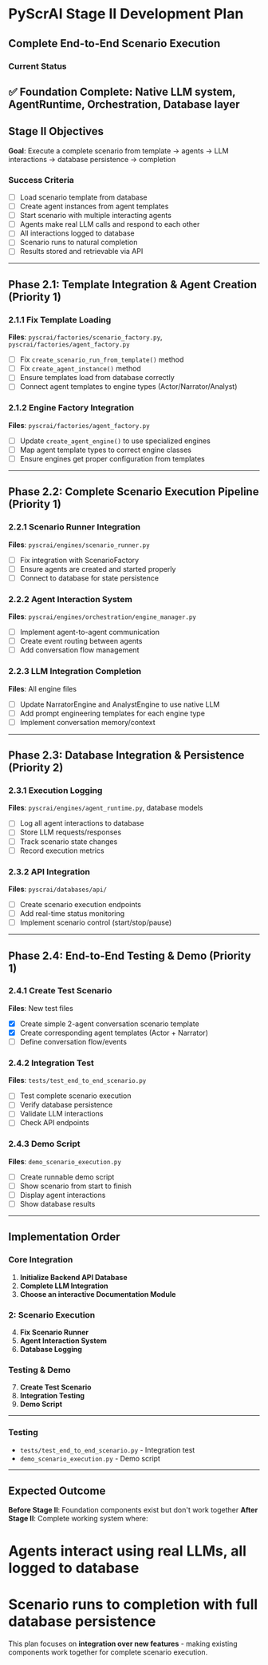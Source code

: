 # PyScrAI Stage II Development Plan
## Complete End-to-End Scenario Execution

### Current Status
✅ **Foundation Complete**: Native LLM system, AgentRuntime, Orchestration, Database layer
---

## Stage II Objectives
**Goal**: Execute a complete scenario from template → agents → LLM interactions → database persistence → completion

### Success Criteria
- [ ] Load scenario template from database
- [ ] Create agent instances from agent templates  
- [ ] Start scenario with multiple interacting agents
- [ ] Agents make real LLM calls and respond to each other
- [ ] All interactions logged to database
- [ ] Scenario runs to natural completion
- [ ] Results stored and retrievable via API

---

## Phase 2.1: Template Integration & Agent Creation (Priority 1)

### 2.1.1 Fix Template Loading
**Files**: `pyscrai/factories/scenario_factory.py`, `pyscrai/factories/agent_factory.py`
- [ ] Fix `create_scenario_run_from_template()` method
- [ ] Fix `create_agent_instance()` method  
- [ ] Ensure templates load from database correctly
- [ ] Connect agent templates to engine types (Actor/Narrator/Analyst)

### 2.1.2 Engine Factory Integration
**Files**: `pyscrai/factories/agent_factory.py`
- [ ] Update `create_agent_engine()` to use specialized engines
- [ ] Map agent template types to correct engine classes
- [ ] Ensure engines get proper configuration from templates

---

## Phase 2.2: Complete Scenario Execution Pipeline (Priority 1)

### 2.2.1 Scenario Runner Integration
**Files**: `pyscrai/engines/scenario_runner.py`
- [ ] Fix integration with ScenarioFactory
- [ ] Ensure agents are created and started properly
- [ ] Connect to database for state persistence

### 2.2.2 Agent Interaction System
**Files**: `pyscrai/engines/orchestration/engine_manager.py`
- [ ] Implement agent-to-agent communication
- [ ] Create event routing between agents
- [ ] Add conversation flow management

### 2.2.3 LLM Integration Completion
**Files**: All engine files
- [ ] Update NarratorEngine and AnalystEngine to use native LLM
- [ ] Add prompt engineering templates for each engine type
- [ ] Implement conversation memory/context

---

## Phase 2.3: Database Integration & Persistence (Priority 2)

### 2.3.1 Execution Logging
**Files**: `pyscrai/engines/agent_runtime.py`, database models
- [ ] Log all agent interactions to database
- [ ] Store LLM requests/responses
- [ ] Track scenario state changes
- [ ] Record execution metrics

### 2.3.2 API Integration
**Files**: `pyscrai/databases/api/`
- [ ] Create scenario execution endpoints
- [ ] Add real-time status monitoring
- [ ] Implement scenario control (start/stop/pause)

---

## Phase 2.4: End-to-End Testing & Demo (Priority 1)

### 2.4.1 Create Test Scenario
**Files**: New test files
- [X] Create simple 2-agent conversation scenario template
- [X] Create corresponding agent templates (Actor + Narrator)
- [ ] Define conversation flow/events

### 2.4.2 Integration Test
**Files**: `tests/test_end_to_end_scenario.py`
- [ ] Test complete scenario execution
- [ ] Verify database persistence
- [ ] Validate LLM interactions
- [ ] Check API endpoints

### 2.4.3 Demo Script
**Files**: `demo_scenario_execution.py`
- [ ] Create runnable demo script
- [ ] Show scenario from start to finish
- [ ] Display agent interactions
- [ ] Show database results

---

## Implementation Order

###  Core Integration
1. **Initialize Backend API Database** 
2. **Complete LLM Integration** 
3. **Choose an interactive Documentation Module**

### 2: Scenario Execution
4. **Fix Scenario Runner** 
5. **Agent Interaction System** 
6. **Database Logging** 

### Testing & Demo
7. **Create Test Scenario** 
8. **Integration Testing** 
9. **Demo Script**

---

### Testing
- `tests/test_end_to_end_scenario.py` - Integration test
- `demo_scenario_execution.py` - Demo script

---

## Expected Outcome

**Before Stage II**: Foundation components exist but don't work together
**After Stage II**: Complete working system where:


# Agents interact using real LLMs, all logged to database


# Scenario runs to completion with full database persistence


This plan focuses on **integration over new features** - making existing components work together for complete scenario execution.
